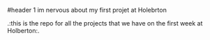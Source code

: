 #header 1  im nervous about my first projet at Holebrton

.:this is the repo for all the projects that we have on the first week at Holberton:.